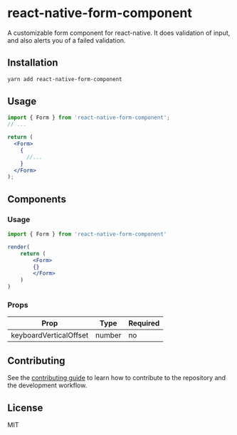 # react-native-form-component

A customizable form component for react-native. It does validation of input, and also alerts you of a failed validation.

## Installation

```sh
yarn add react-native-form-component
```

## Usage

```jsx
import { Form } from 'react-native-form-component';
// ...

return (
  <Form>
    {
      //...
    }
  </Form>
);
```

## Components

### Usage

```jsx
import { Form } from 'react-native-form-component'

render(
    return (
        <Form>
        {}
        </Form>
    )
)
```

### Props

| Prop                   | Type   | Required |
| ---------------------- | ------ | -------- |
| keyboardVerticalOffset | number | no       |

## Contributing

See the [contributing guide](CONTRIBUTING.md) to learn how to contribute to the repository and the development workflow.

## License

MIT

